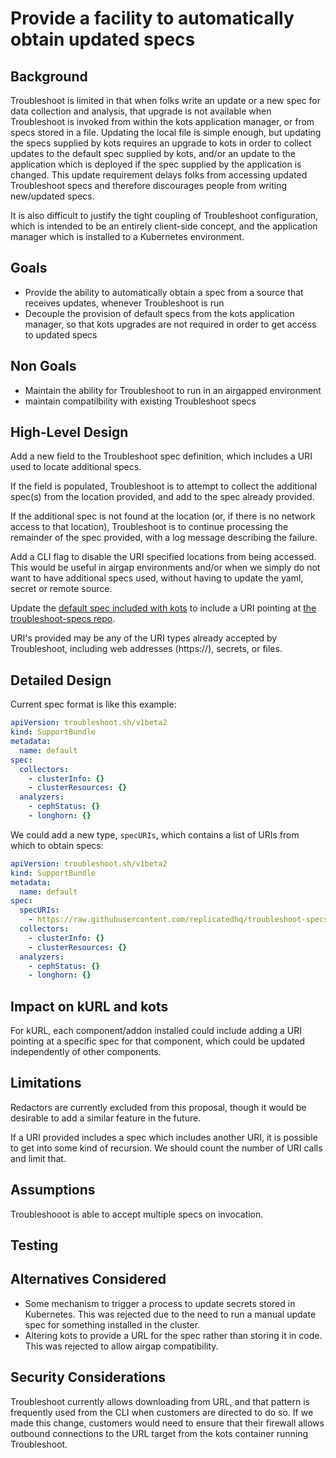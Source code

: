 # Provide a facility to automatically obtain updated specs

## Background

Troubleshoot is limited in that when folks write an update or a new spec for data collection and analysis, that upgrade is not available when Troubleshoot is invoked from within the kots application manager, or from specs stored in a file.  Updating the local file is simple enough, but updating the specs supplied by kots requires an upgrade to kots in order to collect updates to the default spec supplied by kots, and/or an update to the application which is deployed if the spec supplied by the application is changed.  This update requirement delays folks from accessing updated Troubleshoot specs and therefore discourages people from writing new/updated specs.

It is also difficult to justify the tight coupling of Troubleshoot configuration, which is intended to be an entirely client-side concept, and the application manager which is installed to a Kubernetes environment.

## Goals

* Provide the ability to automatically obtain a spec from a source that receives updates, whenever Troubleshoot is run
* Decouple the provision of default specs from the kots application manager, so that kots upgrades are not required in order to get access to updated specs

## Non Goals

* Maintain the ability for Troubleshoot to run in an airgapped environment
* maintain compatilbility with existing Troubleshoot specs

## High-Level Design

Add a new field to the Troubleshoot spec definition, which includes a URI used to locate additional specs.

If the field is populated, Troubleshoot is to attempt to collect the additional spec(s) from the location provided, and add to the spec already provided.

If the additional spec is not found at the location (or, if there is no network access to that location), Troubleshoot is to continue processing the remainder of the spec provided, with a log message describing the failure.

Add a CLI flag to disable the URI specified locations from being accessed.  This would be useful in airgap environments and/or when we simply do not want to have additional specs used, without having to update the yaml, secret or remote source.

Update the [default spec included with kots](https://github.com/replicatedhq/kots/blob/main/pkg/supportbundle/defaultspec/spec.yaml) to include a URI pointing at [the troubleshoot-specs repo](https://raw.githubusercontent.com/replicatedhq/troubleshoot-specs/main/in-cluster/default.yaml).

URI's provided may be any of the URI types already accepted by Troubleshoot, including web addresses (https://), secrets, or files.

## Detailed Design

Current spec format is like this example:

```yaml
apiVersion: troubleshoot.sh/v1beta2
kind: SupportBundle
metadata:
  name: default
spec:
  collectors:
    - clusterInfo: {}
    - clusterResources: {}
  analyzers:
    - cephStatus: {}
    - longhorn: {}
```

We could add a new type, `specURIs`, which contains a list of URIs from which to obtain specs:

```yaml
apiVersion: troubleshoot.sh/v1beta2
kind: SupportBundle
metadata:
  name: default
spec:
  specURIs:
    - https://raw.githubusercontent.com/replicatedhq/troubleshoot-specs/main/in-cluster/default.yaml
  collectors:
    - clusterInfo: {}
    - clusterResources: {}
  analyzers:
    - cephStatus: {}
    - longhorn: {}
```

## Impact on kURL and kots

For kURL, each component/addon installed could include adding a URI pointing at a specific spec for that component, which could be updated independently of other components.

## Limitations

Redactors are currently excluded from this proposal, though it would be desirable to add a similar feature in the future.

If a URI provided includes a spec which includes another URI, it is possible to get into some kind of recursion.  We should count the number of URI calls and limit that.

## Assumptions

Troubleshooot is able to accept multiple specs on invocation.

## Testing

## Alternatives Considered

* Some mechanism to trigger a process to update secrets stored in Kubernetes.  This was rejected due to the need to run a manual update spec for something installed in the cluster.
* Altering kots to provide a URL for the spec rather than storing it in code.  This was rejected to allow airgap compatibility.

## Security Considerations

Troubleshoot currently allows downloading from URL, and that pattern is frequently used from the CLI when customers are directed to do so.  If we made this change, customers would need to ensure that their firewall allows outbound connections to the URL target from the kots container running Troubleshoot.